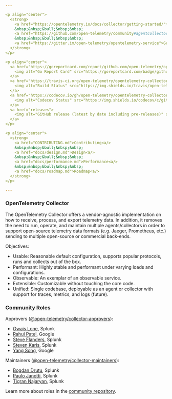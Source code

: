 ```yaml
---

<p align="center">
  <strong>
    <a href="https://opentelemetry.io/docs/collector/getting-started/">Getting Started<a/>
    &nbsp;&nbsp;&bull;&nbsp;&nbsp;
    <a href="https://github.com/open-telemetry/community#agentcollector">Getting Involved<a/>
    &nbsp;&nbsp;&bull;&nbsp;&nbsp;
    <a href="https://gitter.im/open-telemetry/opentelemetry-service">Getting In Touch<a/>
  </strong>
</p>

<p align="center">
  <a href="https://goreportcard.com/report/github.com/open-telemetry/opentelemetry-collector">
    <img alt="Go Report Card" src="https://goreportcard.com/badge/github.com/open-telemetry/opentelemetry-collector?style=for-the-badge">
  </a>
  <a href="https://travis-ci.org/open-telemetry/opentelemetry-collector">
    <img alt="Build Status" src="https://img.shields.io/travis/open-telemetry/opentelemetry-collector?style=for-the-badge">
  </a>
  <a href="https://codecov.io/gh/open-telemetry/opentelemetry-collector/branch/master/">
    <img alt="Codecov Status" src="https://img.shields.io/codecov/c/github/open-telemetry/opentelemetry-collector?style=for-the-badge">
  </a>
  <a href="releases">
    <img alt="GitHub release (latest by date including pre-releases)" src="https://img.shields.io/github/v/release/open-telemetry/opentelemetry-collector?include_prereleases&style=for-the-badge">
  </a>
</p>

<p align="center">
  <strong>
    <a href="CONTRIBUTING.md">Contributing<a/>
    &nbsp;&nbsp;&bull;&nbsp;&nbsp;
    <a href="docs/design.md">Design<a/>
    &nbsp;&nbsp;&bull;&nbsp;&nbsp;
    <a href="docs/performance.md">Performance<a/>
    &nbsp;&nbsp;&bull;&nbsp;&nbsp;
    <a href="docs/roadmap.md">Roadmap<a/>
  </strong>
</p>

---
```



### OpenTelemetry Collector

The OpenTelemetry Collector offers a vendor-agnostic implementation on how to receive, process, and export telemetry data. In addition, it removes the need to run, operate, and maintain multiple agents/collectors in order to support open-source telemetry data formats (e.g. Jaeger, Prometheus, etc.) sending to multiple open-source or commercial back-ends.

Objectives:

- Usable: Reasonable default configuration, supports popular protocols, runs and collects out of the box.
- Performant: Highly stable and performant under varying loads and configurations.
- Observable: An exemplar of an observable service.
- Extensible: Customizable without touching the core code.
- Unified: Single codebase, deployable as an agent or collector with support for traces, metrics, and logs (future).

### Community Roles

Approvers ([@open-telemetry/collector-approvers](https://github.com/orgs/open-telemetry/teams/collector-approvers)):

- [Owais Lone](https://github.com/owais), Splunk
- [Rahul Patel](https://github.com/rghetia), Google
- [Steve Flanders](https://github.com/flands), Splunk
- [Steven Karis](https://github.com/sjkaris), Splunk
- [Yang Song](https://github.com/songy23), Google

Maintainers ([@open-telemetry/collector-maintainers](https://github.com/orgs/open-telemetry/teams/collector-maintainers)):

- [Bogdan Drutu](https://github.com/BogdanDrutu), Splunk
- [Paulo Janotti](https://github.com/pjanotti), Splunk
- [Tigran Najaryan](https://github.com/tigrannajaryan), Splunk

Learn more about roles in the [community repository](https://github.com/open-telemetry/community/blob/master/community-membership.md).
